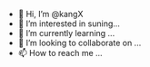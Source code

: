 - 👋 Hi, I’m @kangX
- 👀 I’m interested in suning...
- 🌱 I’m currently learning ...
- 💞️ I’m looking to collaborate on ...
- 📫 How to reach me ...

<!---
kangER2018/kangER2018 is a ✨ special ✨ repository because its `README.md` (this file) appears on your GitHub profile.
You can click the Preview link to take a look at your changes.
--->
